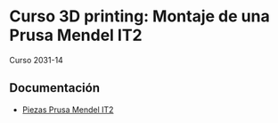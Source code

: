 Curso 3D printing: Montaje de una Prusa Mendel IT2
============================================

Curso 2031-14

## Documentación

* [Piezas Prusa Mendel IT2](http://www.reprap.org/wiki/Clone_wars:_Prusa_Iteraci%C3%B3n_2)

